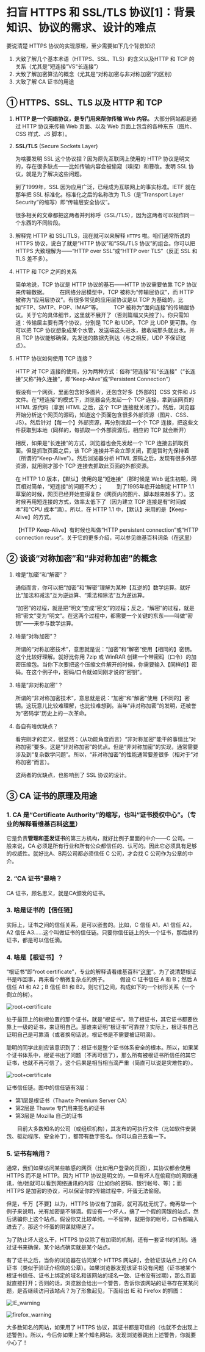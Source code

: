 # 扫盲 HTTPS 和 SSL/TLS 协议[1]：背景知识、协议的需求、设计的难点

要说清楚 HTTPS 协议的实现原理，至少需要如下几个背景知识
1. 大致了解几个基本术语（HTTPS、SSL、TLS）的含义以及HTTP 和 TCP 的关系（尤其是“短连接”VS“长连接”）
2. 大致了解加密算法的概念（尤其是“对称加密与非对称加密”的区别）
3. 大致了解 CA 证书的用途

## ① HTTPS、SSL、TLS 以及 HTTP 和 TCP
1. **HTTP 是一个网络协议，是专门用来帮你传输 Web 内容。** 大部分网站都是通过 HTTP 协议来传输 Web 页面、以及 Web 页面上包含的各种东东（图片、CSS 样式、JS 脚本）。
2. **SSL/TLS** (Secure Sockets Layer) 

    为啥要发明 SSL 这个协议捏？因为原先互联网上使用的 HTTP 协议是明文的，存在很多缺点——比如传输内容会被偷窥（嗅探）和篡改。发明 SSL 协议，就是为了解决这些问题。

    到了1999年，SSL 因为应用广泛，已经成为互联网上的事实标准。IETF 就在那年把 SSL 标准化。标准化之后的名称改为 TLS（是“Transport Layer Security”的缩写）即“传输层安全协议”。

    很多相关的文章都把这两者并列称呼（SSL/TLS），因为这两者可以视作同一个东西的不同阶段。

3. 解释完 HTTP 和 SSL/TLS，现在就可以来解释 `HTTPS` 啦。咱们通常所说的 HTTPS 协议，说白了就是“HTTP 协议”和“SSL/TLS 协议”的组合。你可以把 HTTPS 大致理解为——“HTTP over SSL”或“HTTP over TLS”（反正 SSL 和 TLS 差不多）。

4. HTTP 和 TCP 之间的关系

    简单地说，TCP 协议是 HTTP 协议的基石——HTTP 协议需要依靠 TCP 协议来传输数据。
　　在网络分层模型中，TCP 被称为“传输层协议”，而 HTTP 被称为“应用层协议”。有很多常见的应用层协议是以 TCP 为基础的，比如“FTP、SMTP、POP、IMAP”等。
　　TCP 被称为“面向连接”的传输层协议。关于它的具体细节，这里就不展开了（否则篇幅又失控了）。你只需知道：传输层主要有两个协议，分别是 TCP 和 UDP。TCP 比 UDP 更可靠。你可以把 TCP 协议想象成某个水管，发送端这头进水，接收端那头就出水。并且 TCP 协议能够确保，先发送的数据先到达（与之相反，UDP 不保证这点）。

5. HTTP 协议如何使用 TCP 连接？

    HTTP 对 TCP 连接的使用，分为两种方式：俗称“短连接”和“长连接”（“长连接”又称“持久连接”，即“Keep-Alive”或“Persistent Connection”）

    假设有一个网页，里面包含好多图片，还包含好多【外部的】CSS 文件和 JS 文件。在“短连接”的模式下，浏览器会先发起一个 TCP 连接，拿到该网页的 HTML 源代码（拿到 HTML 之后，这个 TCP 连接就关闭了）。然后，浏览器开始分析这个网页的源码，知道这个页面包含很多外部资源（图片、CSS、JS）。然后针对【每一个】外部资源，再分别发起一个个 TCP 连接，把这些文件获取到本地（同样的，每抓取一个外部资源后，相应的 TCP 就会断开）

    相反，如果是“长连接”的方式，浏览器也会先发起一个 TCP 连接去抓取页面。但是抓取页面之后，该 TCP 连接并不会立即关闭，而是暂时先保持着（所谓的“Keep-Alive”）。然后浏览器分析 HTML 源码之后，发现有很多外部资源，就用刚才那个 TCP 连接去抓取此页面的外部资源。

    在 HTTP 1.0 版本，【默认】使用的是“短连接”（那时候是 Web 诞生初期，网页相对简单，“短连接”的问题不大）；
　　
    到了1995年底开始制定 HTTP 1.1 草案的时候，网页已经开始变得复杂（网页内的图片、脚本越来越多了）。这时候再用短连接的方式，效率太低下了（因为建立 TCP 连接是有“时间成本”和“CPU 成本”滴）。所以，在 HTTP 1.1 中，【默认】采用的是【Keep-Alive】的方式。
    
    【HTTP Keep-Alive】有时候也叫做“HTTP persistent connection”或“HTTP connection reuse”。关于它的更多介绍，可以参见维基百科词条（在[这里](https://en.wikipedia.org/wiki/HTTP_persistent_connection)）

## ② 谈谈“对称加密”和“非对称加密”的概念
1. 啥是“加密”和“解密”？

    通俗而言，你可以把“加密”和“解密”理解为某种【互逆的】数学运算。就好比“加法和减法”互为逆运算、“乘法和除法”互为逆运算。

    “加密”的过程，就是把“明文”变成“密文”的过程；反之，“解密”的过程，就是把“密文”变为“明文”。在这两个过程中，都需要一个关键的东东——叫做“密钥”——来参与数学运算。

2. 啥是“对称加密”？

    所谓的“对称加密技术”，意思就是说：“加密”和“解密”使用【相同的】密钥。这个比较好理解。就好比你用 7zip 或 WinRAR 创建一个带密码（口令）的加密压缩包。当你下次要把这个压缩文件解开的时候，你需要输入【同样的】密码。在这个例子中，密码/口令就如同刚才说的“密钥”。

3. 啥是“非对称加密”？

    所谓的“非对称加密技术”，意思就是说：“加密”和“解密”使用【不同的】密钥。这玩意儿比较难理解，也比较难想到。当年“非对称加密”的发明，还被誉为“密码学”历史上的一次革命。

4. 各自有啥优缺点？

    看完刚才的定义，很显然：（从功能角度而言）“非对称加密”能干的事情比“对称加密”要多。这是“非对称加密”的优点。但是“非对称加密”的实现，通常需要涉及到“复杂数学问题”。所以，“非对称加密”的性能通常要差很多（相对于“对称加密”而言）。
    
    这两者的优缺点，也影响到了 SSL 协议的设计。

## ③ CA 证书的原理及用途
### 1. CA 是“Certificate Authority”的缩写，也叫“证书授权中心”。（专业的解释看维基百科[这里](https://en.wikipedia.org/wiki/Certificate_authority)）

它是负责**管理和签发证书**的第三方机构，就好比例子里面的中介——C 公司。一般来说，CA 必须是所有行业和所有公众都信任的、认可的。因此它必须具有足够的权威性。就好比A、B两公司都必须信任 C 公司，才会找 C 公司作为公章的中介。

### 2. “CA 证书”是啥？
CA 证书，顾名思义，就是CA颁发的证书。

### 3. 啥是证书的【信任链】
实际上，证书之间的信任关系，是可以嵌套的。比如，C 信任 A1，A1 信任 A2，A2 信任 A3......这个叫做证书的信任链。只要你信任链上的头一个证书，那后续的证书，都是可以信任滴。

### 4. 啥是【根证书】？
“根证书”即“root certificate”，专业的解释请看维基百科“[这里](https://en.wikipedia.org/wiki/Root_certificate)”。为了说清楚根证书是咋回事，再来看个稍微复杂点的例子。
　　假设 C 证书信任 A 和 B；然后 A 信任 A1 和 A2；B 信任 B1 和 B2。则它们之间，构成如下的一个树形关系（一个倒立的树）。

![root+certificate](https://raw.githubusercontent.com/PhotonAlpha/blogs/master/images/root_certificate.png)

处于最顶上的树根位置的那个证书，就是“根证书”。除了根证书，其它证书都要依靠上一级的证书，来证明自己。那谁来证明“根证书”可靠捏？实际上，根证书自己证明自己是可靠滴（或者换句话说，根证书是不需要被证明滴）。

聪明的同学此刻应该意识到了：根证书是整个证书体系安全的根本。所以，如果某个证书体系中，根证书出了问题（不再可信了），那么所有被根证书所信任的其它证书，也就不再可信了。这个后果是相当相当滴严重（简直可以说是灾难性的）。

![root+certificate](https://raw.githubusercontent.com/PhotonAlpha/blogs/master/images/root_certificate_ca.png)

证书信任链。图中的信任链有3层：
- 第1层是根证书（Thawte Premium Server CA）
- 第2层是 Thawte 专门用来签名的证书
- 第3层是 Mozilla 自己的证书

　　目前大多数知名的公司（或组织机构），其发布的可执行文件（比如软件安装包、驱动程序、安全补丁），都带有数字签名。你可以自己去看一下。

### 5. 证书有啥用？
通常，我们如果访问某些敏感的网页（比如用户登录的页面），其协议都会使用 HTTPS 而不是 HTTP。因为 HTTP 协议是明文的，一旦有坏人在偷窥你的网络通讯，他/她就可以看到网络通讯的内容（比如你的密码、银行帐号、等）；而 HTTPS 是加密的协议，可以保证你的传输过程中，坏蛋无法偷窥。

但是，千万【不要】以为，HTTPS 协议有了加密，就可高枕无忧了。俺再举一个例子来说明，光有加密是不够滴。假设有一个坏人，搞了一个假的网银的站点，然后诱骗你上这个站点。假设你又比较单纯，一不留神，就把你的帐号，口令都输入进去了。那这个坏蛋的阴谋就得逞了。

为了防止坏人这么干，HTTPS 协议除了有加密的机制，还有一套证书的机制。通过证书来确保，某个站点确实就是某个站点。

有了证书之后，当你的浏览器在访问某个 HTTPS 网站时，会验证该站点上的 CA 证书（类似于验证介绍信的公章）。如果浏览器发现该证书没有问题（证书被某个根证书信任、证书上绑定的域名和该网站的域名一致、证书没有过期），那么页面就直接打开；否则的话，浏览器会给出一个警告，告诉你该网站的证书存在某某问题，是否继续访问该站点？为了形象起见，下面给出 IE 和 Firefox 的抓图：

![IE_warning](https://raw.githubusercontent.com/PhotonAlpha/blogs/master/images/IE_warning.png)

![firefox_warning](https://raw.githubusercontent.com/PhotonAlpha/blogs/master/images/firefox_warning.png)

大多数知名的网站，如果用了 HTTPS 协议，其证书都是可信的（也就不会出现上述警告）。所以，今后你如果上某个知名网站，发现浏览器跳出上述警告，你就要小心了！